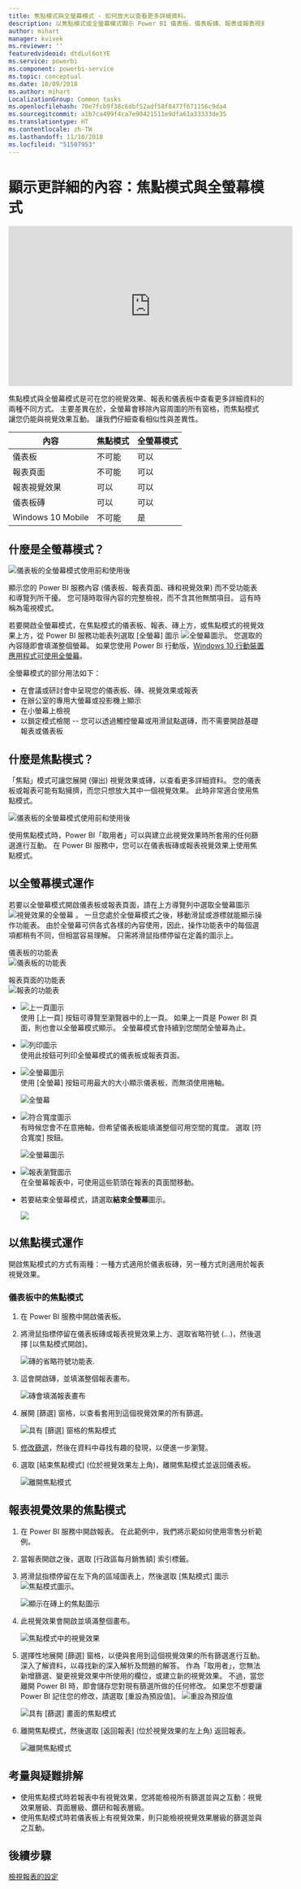 ```yaml
---
title: 焦點模式與全螢幕模式 - 如何放大以查看更多詳細資料。
description: 以焦點模式或全螢幕模式顯示 Power BI 儀表板、儀表板磚、報表或報表視覺效果的文件
author: mihart
manager: kvivek
ms.reviewer: ''
featuredvideoid: dtdLul6otYE
ms.service: powerbi
ms.component: powerbi-service
ms.topic: conceptual
ms.date: 10/09/2018
ms.author: mihart
LocalizationGroup: Common tasks
ms.openlocfilehash: 70e7fcb9f38c6dbf52adf58f8477f671156c9da4
ms.sourcegitcommit: a1b7ca499f4ca7e90421511e9dfa61a33333de35
ms.translationtype: HT
ms.contentlocale: zh-TW
ms.lasthandoff: 11/10/2018
ms.locfileid: "51507953"
---
```

# <a name="display-content-in-more-detail-focus-mode-and-full-screen-mode"></a>顯示更詳細的內容：焦點模式與全螢幕模式

<iframe width="560" height="315" src="https://www.youtube.com/embed/dtdLul6otYE" frameborder="0" allowfullscreen></iframe>

焦點模式與全螢幕模式是可在您的視覺效果、報表和儀表板中查看更多詳細資料的兩種不同方式。  主要差異在於，全螢幕會移除內容周圍的所有窗格，而焦點模式讓您仍能與視覺效果互動。 讓我們仔細查看相似性與差異性。  

|內容    | 焦點模式  |全螢幕模式  |
|---------|---------|----------------------|
|儀表板     |   不可能     | 可以 |
|報表頁面   | 不可能  | 可以|
|報表視覺效果 | 可以    | 可以 |
|儀表板磚 | 可以    | 可以 |
|Windows 10 Mobile | 不可能 | 是 |

## <a name="what-is-full-screen-mode"></a>什麼是全螢幕模式？
![儀表板的全螢幕模式使用前和使用後](media/end-user-focus/power-bi-full-screen-comparison.png)

顯示您的 Power BI 服務內容 (儀表板、報表頁面、磚和視覺效果) 而不受功能表和導覽列所干擾。  您可隨時取得內容的完整檢視，而不含其他無關項目。 這有時稱為電視模式。   

若要開啟全螢幕模式，在焦點模式的儀表板、報表、磚上方，或焦點模式的視覺效果上方，從 Power BI 服務功能表列選取 [全螢幕] 圖示 ![全螢幕圖示](media/end-user-focus/power-bi-full-screen-icon.png)。  您選取的內容隨即會填滿整個螢幕。
如果您使用 Power BI 行動版，[Windows 10 行動裝置應用程式可使用全螢幕](./mobile/mobile-windows-10-app-presentation-mode.md)。 

全螢幕模式的部分用法如下：

* 在會議或研討會中呈現您的儀表板、磚、視覺效果或報表
* 在辦公室的專用大螢幕或投影機上顯示
* 在小螢幕上檢視
* 以鎖定模式檢閱 -- 您可以透過觸控螢幕或用滑鼠點選磚，而不需要開啟基礎報表或儀表板

## <a name="what-is-focus-mode"></a>什麼是焦點模式？
「焦點」模式可讓您展開 (彈出) 視覺效果或磚，以查看更多詳細資料。  您的儀表板或報表可能有點擁擠，而您只想放大其中一個視覺效果。  此時非常適合使用焦點模式。  

![儀表板的全螢幕模式使用前和使用後](media/end-user-focus/power-bi-focus-compare.png)

使用焦點模式時，Power BI「取用者」可以與建立此視覺效果時所套用的任何篩選進行互動。  在 Power BI 服務中，您可以在儀表板磚或報表視覺效果上使用焦點模式。

## <a name="working-in-full-screen-mode"></a>以全螢幕模式運作
若要以全螢幕模式開啟儀表板或報表頁面，請在上方導覽列中選取全螢幕圖示 ![視覺效果的全螢幕](media/end-user-focus/power-bi-full-screen-icon.png) 。 一旦您處於全螢幕模式之後，移動滑鼠或游標就能顯示操作功能表。 由於全螢幕可供各式各樣的內容使用，因此，操作功能表中的每個選項都稍有不同，但相當容易理解。  只需將滑鼠指標停留在定義的圖示上。

儀表板的功能表    
![儀表板的功能表](media/end-user-focus/power-bi-full-screen-menu-dashboard.png)    

報表頁面的功能表    
![報表的功能表](media/end-user-focus/power-bi-report-menu.png)    

  * ![上一頁圖示](media/end-user-focus/power-bi-back-icon.png)    
  使用 [上一頁] 按鈕可導覽至瀏覽器中的上一頁。 如果上一頁是 Power BI 頁面，則也會以全螢幕模式顯示。  全螢幕模式會持續到您關閉全螢幕為止。

  * ![列印圖示](media/end-user-focus/power-bi-print-icon.png)    
  使用此按鈕可列印全螢幕模式的儀表板或報表頁面。

  * ![全螢幕圖示](media/end-user-focus/power-bi-fit-to-width.png)    
    使用 [全螢幕] 按鈕可用最大的大小顯示儀表板，而無須使用捲軸。  

    ![全螢幕](media/end-user-focus/power-bi-fit-screen.png)

  * ![符合寬度圖示](media/end-user-focus/power-bi-fit-width.png)       
    有時候您會不在意捲軸，但希望儀表板能填滿整個可用空間的寬度。 選取 [符合寬度] 按鈕。    

    ![全螢幕圖示](media/end-user-focus/power-bi-fit-to-width-new.png)

  * ![報表瀏覽圖示](media/end-user-focus/power-bi-report-nav2.png)       
    在全螢幕報表中，可使用這些箭頭在報表的頁面間移動。    
  * 若要結束全螢幕模式，請選取**結束全螢幕**圖示。

      ![](media/end-user-focus/exit-fullscreen-new.png)

## <a name="working-in-focus-mode"></a>以焦點模式運作
開啟焦點模式的方式有兩種：一種方式適用於儀表板磚，另一種方式則適用於報表視覺效果。

### <a name="focus-mode-in-dashboards"></a>儀表板中的焦點模式
1. 在 Power BI 服務中開啟儀表板。

2. 將滑鼠指標停留在儀表板磚或報表視覺效果上方、選取省略符號 (...)，然後選擇 [以焦點模式開啟]。

    ![磚的省略符號功能表](media/end-user-focus/power-bi-dashboard-focus-mode.png).

2. 這會開啟磚，並填滿整個報表畫布。

   ![磚會填滿報表畫布](media/end-user-focus/power-bi-tile-focus.png)

3. 展開 [篩選] 窗格，以查看套用到這個視覺效果的所有篩選。

   ![具有 [篩選] 窗格的焦點模式](media/end-user-focus/power-bi-focus-filters.png)

4. [修改篩選](end-user-report-filter.md)，然後在資料中尋找有趣的發現，以便進一步瀏覽。  

5. 選取 [結束焦點模式] (位於視覺效果左上角)，離開焦點模式並返回儀表板。

    ![離開焦點模式](media/end-user-focus/power-bi-tile-exit-focus.png)    


## <a name="focus-mode-for-report-visualizations"></a>報表視覺效果的焦點模式
1. 在 Power BI 服務中開啟報表。  在此範例中，我們將示範如何使用零售分析範例。

1. 當報表開啟之後，選取 [行政區每月銷售額] 索引標籤。

2. 將滑鼠指標停留在左下角的區域圖表上，然後選取 [焦點模式] 圖示 ![焦點模式圖示](media/end-user-focus/pbi_popout.jpg)。  

   ![顯示在磚上的焦點圖示](media/end-user-focus/power-bi-hover-focus.png)
2. 此視覺效果會開啟並填滿整個畫布。

   ![焦點模式中的視覺效果](media/end-user-focus/power-bi-display-focus-newer2.png)
3. 選擇性地展開 [篩選] 窗格，以便與套用到這個視覺效果的所有篩選進行互動。 深入了解資料，以尋找新的深入解析及問題的解答。 作為「取用者」，您無法新增篩選、變更視覺效果中所使用的欄位，或建立新的視覺效果。  不過，當您離開 Power BI 時，即會儲存您對現有篩選所做的任何修改。 如果您不想要讓 Power BI 記住您的修改，請選取 [重設為預設值]。 ![重設為預設值](media/end-user-focus/power-bi-resets.png)  

   ![具有 [篩選] 畫面的焦點模式](media/end-user-focus/power-bi-display-focus-filters3.png)

5. 離開焦點模式，然後選取 [返回報表] (位於視覺效果的左上角) 返回報表。

    ![離開焦點模式](media/end-user-focus/power-bi-exit-focus-report.png)  

## <a name="considerations-and-troubleshooting"></a>考量與疑難排解
* 使用焦點模式時若報表中有視覺效果，您將能檢視所有篩選並與之互動：視覺效果層級、頁面層級、鑽研和報表層級。    
* 使用焦點模式時若儀表板上有視覺效果，則只能檢視視覺效果層級的篩選並與之互動。

## <a name="next-steps"></a>後續步驟
[檢視報表的設定](end-user-report-view.md)